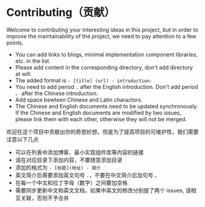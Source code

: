 # Contributing（贡献）

Welcome to contributing your interesting ideas in this project, but in order to improve the maintainability of the project, we need to pay attention to a few points.

- You can add links to blogs, minimal implementation component libraries, etc. in the list.
- Please add content in the corresponding directory, don't add directory at will.
- The added format is `- [title] (url) - introduction`.
- You need to add period `.` after the English introduction. Don't add period `。` after the Chinese introduction.
- Add space bewteen Chinese and Latin charactors.
- The Chinese and English documents need to be updated synchronously. If the Chinese and English documents are modified by two issues, please link them with each other, otherwise they will not be merged.


欢迎在这个项目中贡献出你的奇思妙想，但是为了提高项目的可维护性，我们需要注意以下几点

- 可以在列表中添加博客、最小实现组件库等内容的链接
- 请在对应目录下添加内容，不要随意添加目录
- 添加的格式为 `- [标题](地址) - 简介`
- 英文简介后需要添加英文句号 `.`，不要在中文简介后加句号 `。`
- 在每一个中文和拉丁字母（数字）之间要加空格
- 需要同步更新中文和英文文档，如果中英文的修改分别提了两个 issues, 请相互关联，否则不予合并
